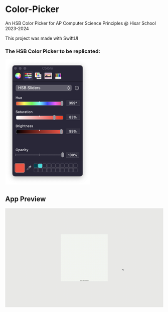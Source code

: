# Color-Picker
An HSB Color Picker for AP Computer Science Principles @ Hisar School 2023-2024

This project was made with SwiftUI

### The HSB Color Picker to be replicated:
<img src="https://github.com/BerkGozek/Color-Picker/blob/1c16f624a6e103ffe371942a98932a6b61c35a25/ScreenShots/Insp.png" width = "270" height = "399" />

## App Preview
![KM_3_Anim](https://github.com/BerkGozek/KennethMartin/blob/4fad62dbef4c74d6c1824b3bb35e20d958f5faad/Screenshots/KM_RF3_Anim.gif)
